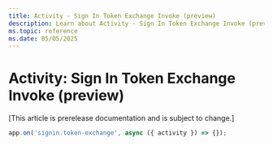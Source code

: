 ```yaml
---
title: Activity - Sign In Token Exchange Invoke (preview)
description: Learn about Activity - Sign In Token Exchange Invoke (preview)
ms.topic: reference
ms.date: 05/05/2025
---
```


# Activity: Sign In Token Exchange Invoke (preview)

[This article is prerelease documentation and is subject to change.]

<!-- langtabs-start -->
```typescript
app.on('signin.token-exchange', async ({ activity }) => {});
```
<!-- langtabs-end -->